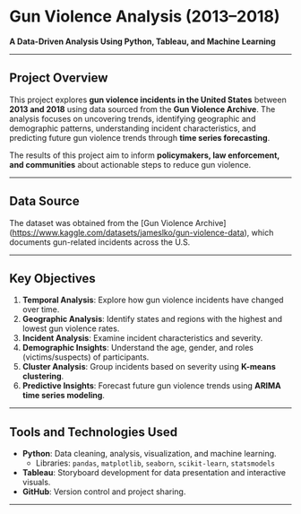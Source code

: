 # **Gun Violence Analysis (2013–2018)**  
**A Data-Driven Analysis Using Python, Tableau, and Machine Learning**

---

## **Project Overview**  
This project explores **gun violence incidents in the United States** between **2013 and 2018** using data sourced from the **Gun Violence Archive**. The analysis focuses on uncovering trends, identifying geographic and demographic patterns, understanding incident characteristics, and predicting future gun violence trends through **time series forecasting**.

The results of this project aim to inform **policymakers, law enforcement, and communities** about actionable steps to reduce gun violence.

---

## **Data Source**  
The dataset was obtained from the [Gun Violence Archive] (https://www.kaggle.com/datasets/jameslko/gun-violence-data), which documents gun-related incidents across the U.S.

---

## **Key Objectives**  
1. **Temporal Analysis**: Explore how gun violence incidents have changed over time.  
2. **Geographic Analysis**: Identify states and regions with the highest and lowest gun violence rates.  
3. **Incident Analysis**: Examine incident characteristics and severity.  
4. **Demographic Insights**: Understand the age, gender, and roles (victims/suspects) of participants.  
5. **Cluster Analysis**: Group incidents based on severity using **K-means clustering**.  
6. **Predictive Insights**: Forecast future gun violence trends using **ARIMA time series modeling**.

---

## **Tools and Technologies Used**  
- **Python**: Data cleaning, analysis, visualization, and machine learning.  
   - Libraries: `pandas`, `matplotlib`, `seaborn`, `scikit-learn`, `statsmodels`  
- **Tableau**: Storyboard development for data presentation and interactive visuals.  
- **GitHub**: Version control and project sharing.

---
